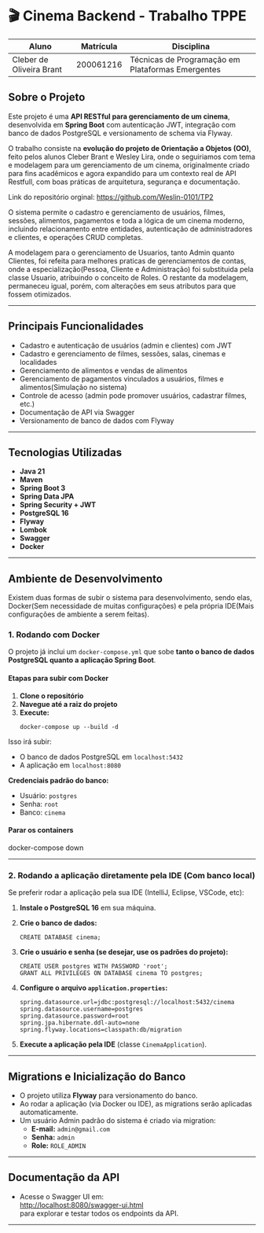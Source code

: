 # 🎬 Cinema Backend - Trabalho TPPE

| Aluno                        | Matrícula   | Disciplina                                           |
|------------------------------|-------------|------------------------------------------------------|
| Cleber de Oliveira Brant     | 200061216   | Técnicas de Programação em Plataformas Emergentes     |


## Sobre o Projeto

Este projeto é uma **API RESTful para gerenciamento de um cinema**, desenvolvida em **Spring Boot** com autenticação JWT, integração com banco de dados PostgreSQL e versionamento de schema via Flyway.

O trabalho consiste na **evolução do projeto de Orientação a Objetos (OO)**, feito pelos alunos Cleber Brant e Wesley Lira, onde  o seguiriamos com tema e modelagem para um gerenciamento de um cinema, originalmente criado para fins acadêmicos e agora expandido para um contexto real de API Restfull, com boas práticas de arquitetura, segurança e documentação.

Link do repositório orginal: https://github.com/Weslin-0101/TP2


O sistema permite o cadastro e gerenciamento de usuários, filmes, sessões, alimentos, pagamentos e toda a lógica de um cinema moderno, incluindo relacionamento entre entidades, autenticação de administradores e clientes, e operações CRUD completas.<br/>


A modelagem para o gerenciamento de Usuarios, tanto Admin quanto Clientes, foi refeita para melhores praticas de gerenciamentos de contas, onde a especialização(Pessoa, Cliente e Administração) foi substituida pela classe Usuario, atribuindo o conceito de Roles. O restante da modelagem, permaneceu igual, porém, com alterações em seus atributos para que fossem otimizados.

---

## Principais Funcionalidades

- Cadastro e autenticação de usuários (admin e clientes) com JWT
- Cadastro e gerenciamento de filmes, sessões, salas, cinemas e localidades
- Gerenciamento de alimentos e vendas de alimentos
- Gerenciamento de pagamentos vinculados a usuários, filmes e alimentos(Simulação no sistema)
- Controle de acesso (admin pode promover usuários, cadastrar filmes, etc.)
- Documentação de API via Swagger
- Versionamento de banco de dados com Flyway

---

## Tecnologias Utilizadas

- **Java 21**
- **Maven**
- **Spring Boot 3**
- **Spring Data JPA**
- **Spring Security + JWT**
- **PostgreSQL 16**
- **Flyway**
- **Lombok**
- **Swagger**
- **Docker**

---

## Ambiente de Desenvolvimento

Existem duas formas de subir o sistema para desenvolvimento, sendo elas, Docker(Sem necessidade de muitas configurações) e pela própria IDE(Mais configurações de ambiente a serem feitas).

### 1. Rodando com Docker

O projeto já inclui um `docker-compose.yml` que sobe **tanto o banco de dados PostgreSQL quanto a aplicação Spring Boot**.

#### Etapas para subir com Docker

1. **Clone o repositório**
2. **Navegue até a raiz do projeto**
3. **Execute:**
    ```
    docker-compose up --build -d
    ```
    
Isso irá subir:
   - O banco de dados PostgreSQL em `localhost:5432`
   - A aplicação em `localhost:8080`

**Credenciais padrão do banco:**

- Usuário: `postgres`
- Senha: `root`
- Banco: `cinema`

#### Parar os containers

docker-compose down

---

### 2. Rodando a aplicação diretamente pela IDE (Com banco local)

Se preferir rodar a aplicação pela sua IDE (IntelliJ, Eclipse, VSCode, etc):

1. **Instale o PostgreSQL 16** em sua máquina.

2. **Crie o banco de dados:**
    ```
    CREATE DATABASE cinema;
    ```

3. **Crie o usuário e senha (se desejar, use os padrões do projeto):**
    ```
    CREATE USER postgres WITH PASSWORD 'root';
    GRANT ALL PRIVILEGES ON DATABASE cinema TO postgres;
    ```

4. **Configure o arquivo `application.properties`:**
    ```
    spring.datasource.url=jdbc:postgresql://localhost:5432/cinema
    spring.datasource.username=postgres
    spring.datasource.password=root
    spring.jpa.hibernate.ddl-auto=none
    spring.flyway.locations=classpath:db/migration
    ```

5. **Execute a aplicação pela IDE** (classe `CinemaApplication`).

---

## Migrations e Inicialização do Banco

- O projeto utiliza **Flyway** para versionamento do banco.
- Ao rodar a aplicação (via Docker ou IDE), as migrations serão aplicadas automaticamente.
- Um usuário Admin padrão do sistema é criado via migration:
    - **E-mail:** `admin@gmail.com`
    - **Senha:** `admin`
    - **Role:** `ROLE_ADMIN`

---

## Documentação da API

- Acesse o Swagger UI em:  
  [http://localhost:8080/swagger-ui.html](http://localhost:8080/swagger-ui.html)  
  para explorar e testar todos os endpoints da API.

---

